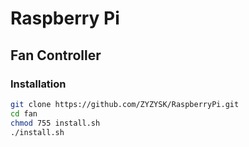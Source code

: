 # Raspberry Pi
## Fan Controller
### Installation
```sh
git clone https://github.com/ZYZYSK/RaspberryPi.git
cd fan
chmod 755 install.sh
./install.sh
```